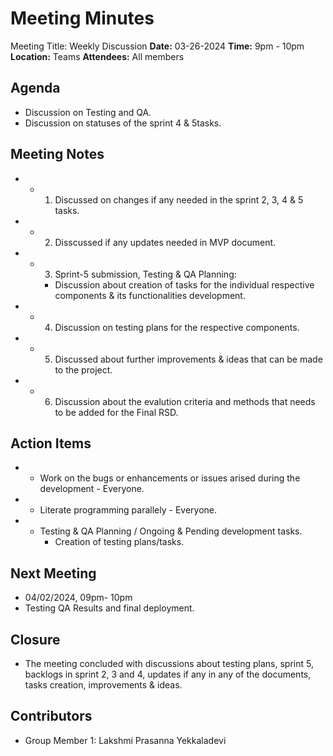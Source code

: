 # Meeting Minutes

Meeting Title: Weekly Discussion
**Date:**  03-26-2024
**Time:** 9pm - 10pm
**Location:** Teams
**Attendees:** All members

## Agenda

- Discussion on Testing and QA.
- Discussion on statuses of the sprint 4 & 5tasks.

## Meeting Notes

- * 1. Discussed on changes if any needed in the sprint 2, 3, 4 & 5 tasks.
- * 2. Disscussed if any updates needed in MVP document.
- * 3. Sprint-5 submission, Testing & QA Planning:
    - Discussion about creation of tasks for the individual respective components & its functionalities development.
- * 4. Discussion on testing plans for the respective components.
- * 5. Discussed about further improvements & ideas that can be made to the project.
- * 6. Discussion about the evalution criteria and methods that needs to be added for the Final RSD.

## Action Items

- * Work on the bugs or enhancements or issues arised during the development - Everyone.
- * Literate programming parallely - Everyone.
- * Testing & QA Planning / Ongoing & Pending development tasks.
    - Creation of testing plans/tasks.

## Next Meeting

- 04/02/2024, 09pm- 10pm
- Testing QA Results and final deployment.

## Closure

- The meeting concluded with discussions about testing plans, sprint 5, backlogs in sprint 2, 3 and 4, updates if any in any of the documents, tasks creation, improvements & ideas.

## Contributors

- Group Member 1: Lakshmi Prasanna Yekkaladevi

